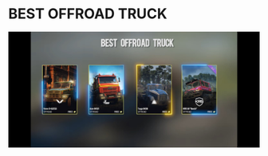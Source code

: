 # BEST OFFROAD TRUCK

![Untitled](BEST%20OFFROAD%20TRUCK%208d609b3fc2a441ffb40382d6f622833a/Untitled.jpeg)